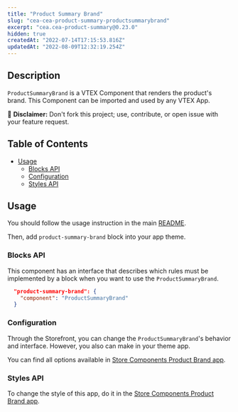 ```yaml
---
title: "Product Summary Brand"
slug: "cea-cea-product-summary-productsummarybrand"
excerpt: "cea.cea-product-summary@0.23.0"
hidden: true
createdAt: "2022-07-14T17:15:53.816Z"
updatedAt: "2022-08-09T12:32:19.254Z"
---
```

## Description

`ProductSummaryBrand` is a VTEX Component that renders the product's brand.
This Component can be imported and used by any VTEX App.

:loudspeaker: **Disclaimer:** Don't fork this project; use, contribute, or open issue with your feature request.

## Table of Contents
- [Usage](#usage)
  - [Blocks API](#blocks-api)
  - [Configuration](#configuration)
  - [Styles API](#styles-api)

## Usage

You should follow the usage instruction in the main [README](https://github.com/vtex-apps/product-summary/blob/master/README.md#usage).

Then, add `product-summary-brand` block into your app theme.

### Blocks API

This component has an interface that describes which rules must be implemented by a block when you want to use the `ProductSummaryBrand`.

```json
  "product-summary-brand": {
    "component": "ProductSummaryBrand"
  }
```

### Configuration

Through the Storefront, you can change the `ProductSummaryBrand`'s behavior and interface. However, you also can make in your theme app.

You can find all options available in [Store Components Product Brand app](https://github.com/vtex-apps/store-components/blob/master/react/components/ProductBrand/README.md).

### Styles API

To change the style of this app, do it in the [Store Components Product Brand app](https://github.com/vtex-apps/store-components/blob/master/react/components/ProductBrand/README.md).